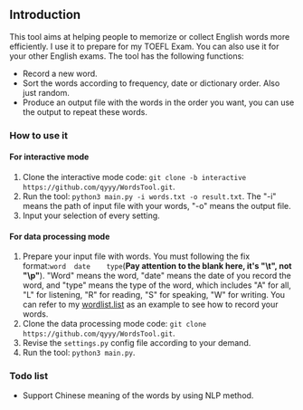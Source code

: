 ## Introduction
This tool aims at helping people to memorize or collect English words more efficiently.
I use it to prepare for my TOEFL Exam. You can also use it for your other English exams.
The tool has the following functions:
- Record a new word.
- Sort the words according to frequency, date or dictionary order. Also just random.
- Produce an output file with the words in the order you want, you can use the output to repeat these words.
### How to use it
#### For interactive mode
1. Clone the interactive mode code: `git clone -b interactive https://github.com/qyyy/WordsTool.git`.
2. Run the tool: `python3 main.py -i words.txt -o result.txt`. The "-i" means the path of input file with your words, "-o" means the output file.
3. Input your selection of every setting.
#### For data processing mode
1. Prepare your input file with words. You must following the fix format:`word	date	type`(**Pay attention to the blank here, it's "\t", not "\p"**). "Word" means the word, "date" means the date of you record the word, and "type" means the type of the word, which includes "A" for all, "L" for listening, "R" for reading, "S" for speaking, "W" for writing. You can refer to my [wordlist.list](./wordlist.list) as an example to see how to record your words.
2. Clone the data processing mode code: `git clone https://github.com/qyyy/WordsTool.git`.
3. Revise the `settings.py` config file according to your demand.
4. Run the tool: `python3 main.py`.
### Todo list
- Support Chinese meaning of the words by using NLP method.

